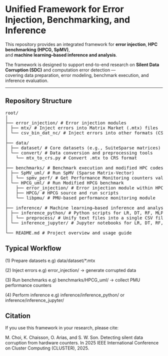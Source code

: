 #  Unified Framework for Error Injection, Benchmarking, and Inference

This repository provides an integrated framework for **error injection**, **HPC benchmarking (HPCG, SpMV)**,  
and **machine learning–based inference and analysis**.  

The framework is designed to support end-to-end research on **Silent Data Corruption (SDC)** and computation error detection —  
covering data preparation, error modeling, benchmark execution, and inference evaluation.

---

##  Repository Structure
<pre lang="md">
root/
│
├── error_injection/ # Error injection modules
│ ├── mtx/ # Inject errors into Matrix Market (.mtx) files
│ └── csv_bin_dat_nc/ # Inject errors into other formats (CSV/BIN/DAT/NC)
│
├── data/
│ ├── dataset/ # Core datasets (e.g., SuiteSparse matrices)
│ └── convert/ # Data conversion and preprocessing tools
│   └── mtx_to_crs.py # Convert .mtx to CRS format
│
├── benchmarks/ # Benchmark execution and modified HPC codes
│ ├── SpMV_uml/ # Run SpMV (Sparse Matrix-Vector)
│ │ └── spmv_perf/ # Get Performance Monitoring counters values
│ └── HPCG_uml/ # Run Modified HPCG benchmark
│   ├── error_injection/ # Error injection module within HPCG
│   ├── HPCG/ # HPCG source and run scripts
│   └── libpmu/ # PMU-based performance monitoring module
│
├── inference/ # Machine learning–based inference and analysis
│ ├── inference_python/ # Python scripts for LR, DT, RF, MLP models and metrics
│ │ └── preprocess/ # Unify text files into a single CSV file
│ └── inference_jupyter/ # Jupyter notebooks for LR, DT, RF, MLP models and metrics
│
└── README.md # Project overview and usage guide
</pre>
## Typical Workflow

(1) Prepare datasets
   e.g) data/dataset/*.mtx

(2) Inject errors
   e.g) error_injection/ → generate corrupted data

(3) Run benchmarks
   e.g) benchmarks/HPCG_uml/ → collect PMU performance counters

(4) Perform inference
   e.g) inference/inference_python/ or inference/inference_jupyter/

## Citation
If you use this framework in your research, please cite:

M. Choi, K. Chaisson, O. Arias, and S. W. Son. Detecting silent data corruption from hardware counters.
In 2025 IEEE International Conference on Cluster Computing (CLUSTER), 2025.

